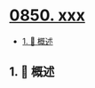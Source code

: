 # [0850. xxx](https://github.com/Tdahuyou/TNotes.leetcode/tree/main/notes/0850.%20xxx)

<!-- region:toc -->

- [1. 📝 概述](#1--概述)

<!-- endregion:toc -->

## 1. 📝 概述
